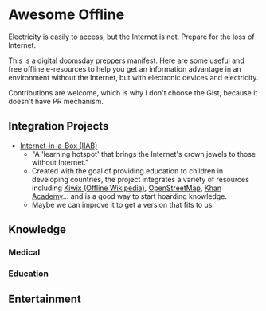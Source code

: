 # Awesome Offline

Electricity is easily to access, but the Internet is not. Prepare for the loss of Internet.

This is a digital doomsday preppers manifest. Here are some useful and free offline e-resources to help you get an information advantage in an environment without the Internet, but with electronic devices and electricity.

Contributions are welcome, which is why I don't choose the Gist, because it doesn't have PR mechanism.

## Integration Projects

* [Internet-in-a-Box (IIAB)](https://internet-in-a-box.org/)
  * "A 'learning hotspot' that brings the Internet's crown jewels to those without Internet."
  * Created with the goal of providing education to children in developing countries, the project integrates a variety of resources including [Kiwix (Offline Wikipedia)](https://www.kiwix.org/en/), [OpenStreetMap](https://www.openstreetmap.org), [Khan Academy](https://www.khanacademy.org/)... and is a good way to start hoarding knowledge.
  * Maybe we can improve it to get a version that fits to us.

## Knowledge

### Medical 

### Education 

## Entertainment
